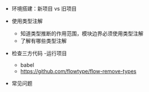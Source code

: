 - 环境搭建：新项目 vs 旧项目
- 使用类型注解

    - 知道类型推断的作用范围，模块边界必须使用类型注解
    - 了解有哪些类型注解

- 检查三方代码
-运行项目

    - babel
    - https://github.com/flowtype/flow-remove-types

- 常见问题
